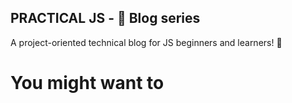 ## PRACTICAL JS - 📝 Blog series
A project-oriented technical blog for JS beginners and learners! 🚀

# You might want to 
